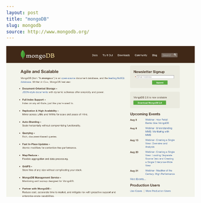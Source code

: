 ```yaml
---
layout: post
title: "mongoDB"
slug: mongodb
source: http://www.mongodb.org/
---
```


<img src="/screenshots/mongodb.png">
